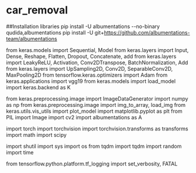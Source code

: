 # car_removal

##Installation libraries
pip install -U albumentations --no-binary qudida,albumentations
pip install -U git+https://github.com/albumentations-team/albumentations

from keras.models import Sequential, Model
from keras.layers import Input, Dense, Reshape, Flatten, Dropout, Concatenate, add
from keras.layers import LeakyReLU, Activation, Conv2DTranspose, BatchNormalization, Add
from keras.layers import UpSampling2D, Conv2D, SeparableConv2D, MaxPooling2D
from tensorflow.keras.optimizers import Adam
from keras.applications import vgg19
from keras.models import load_model
import keras.backend as K

from keras.preprocessing.image import ImageDataGenerator
import numpy as np
from keras.preprocessing.image import img_to_array, load_img
from keras.utils.vis_utils import plot_model
import matplotlib.pyplot as plt
from PIL import Image
import cv2
import albumentations as A

import torch
import torchvision
import torchvision.transforms as transforms
import math
import scipy

import shutil
import sys
import os
from tqdm import tqdm
import random
import time

from tensorflow.python.platform.tf_logging import set_verbosity, FATAL
